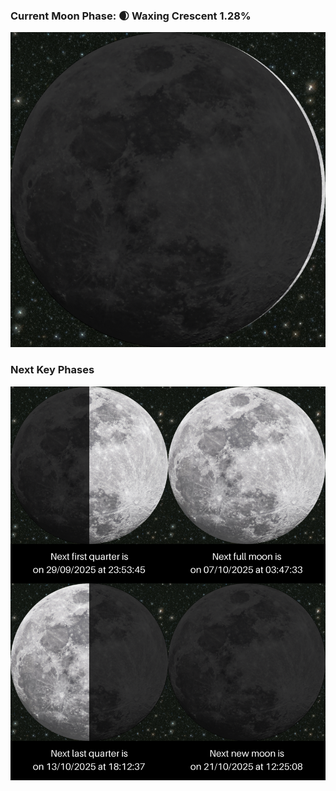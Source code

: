 ### Current Moon Phase: 🌒 Waxing Crescent 1.28%
![Moon Phase](moonphase.png)
### Next Key Phases
![Gallery](gallery.png)